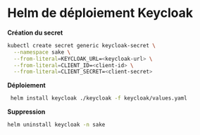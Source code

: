 # Helm de déploiement Keycloak

**Création du secret**
```sh
kubectl create secret generic keycloak-secret \
  --namespace sake \
  --from-literal=KEYCLOAK_URL=<keycloak-url> \
  --from-literal=CLIENT_ID=<client-id> \
  --from-literal=CLIENT_SECRET=<client-secret>
```

**Déploiement**
```sh
 helm install keycloak ./keycloak -f keycloak/values.yaml
```

**Suppression**
```sh
helm uninstall keycloak -n sake
```

